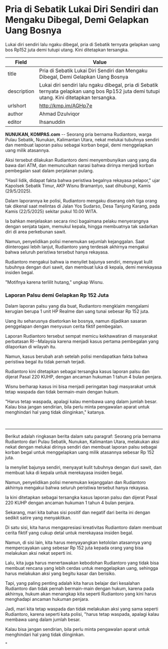 # Pria di Sebatik Lukai Diri Sendiri dan Mengaku Dibegal, Demi Gelapkan Uang Bosnya

Lukai diri sendiri lalu ngaku dibegal, pria di Sebatik ternyata gelapkan uang bos Rp152 juta demi tutupi utang. Kini ditetapkan tersangka.

| Field       | Value                                                       |
|-------------|-------------------------------------------------------------|
| title       | Pria di Sebatik Lukai Diri Sendiri dan Mengaku Dibegal, Demi Gelapkan Uang Bosnya |
| description | Lukai diri sendiri lalu ngaku dibegal, pria di Sebatik ternyata gelapkan uang bos Rp152 juta demi tutupi utang. Kini ditetapkan tersangka. |
| urlshort    | http://kmp.im/AGHp7e |
| author      | Ahmad Dzulviqor |
| editor      | Ihsanuddin |

**NUNUKAN, KOMPAS.com** -- Seorang pria bernama Rudiantoro, warga Pulau Sebatik, Nunukan, Kalimantan Utara, nekat melukai tubuhnya sendiri dan membuat laporan palsu sebagai korban begal, demi menggelapkan uang milik atasannya.

Aksi tersebut dilakukan Rudiantoro demi menyembunyikan uang yang dia bawa dari ATM, dan memunculkan narasi bahwa dirinya menjadi korban pembegalan saat dalam perjalanan pulang.

"Hasil lidik, didapat fakta bahwa peristiwa begalnya rekayasa pelapor," ujar Kapolsek Sebatik Timur, AKP Wisnu Bramantyo, saat dihubungi, Kamis (29/5/2025).

Dalam laporannya ke polisi, Rudiantoro mengaku diserang oleh tiga orang tak dikenal saat melintas di Jalan Yos Sudarso, Desa Tanjung Karang, pada Kamis (22/5/2025) sekitar pukul 10.00 WITA.

Ia bahkan menjelaskan secara rinci bagaimana pelaku menyerangnya dengan senjata tajam, memukul kepala, hingga membuatnya tak sadarkan diri di area perkebunan sawit.

Namun, penyelidikan polisi menemukan sejumlah kejanggalan. Saat diinterogasi lebih lanjut, Rudiantoro yang terdesak akhirnya mengakui bahwa seluruh peristiwa tersebut hanya rekayasa.

Rudiantoro mengakui bahwa ia menyilet bajunya sendiri, menyayat kulit tubuhnya dengan duri sawit, dan membuat luka di kepala, demi merekayasa insiden begal.

"Motifnya karena terlilit hutang," ungkap Wisnu.

### Laporan Palsu demi Gelapkan Rp 152 Juta

Dalam laporan palsu yang dia buat, Rudiantoro mengklaim mengalami kerugian berupa 1 unit HP Realme dan uang tunai sebesar Rp 152 juta.

Uang itu seharusnya disetorkan ke bosnya, namun dijadikan sasaran penggelapan dengan menyusun cerita fiktif pembegalan.

Laporan Rudiantoro tersebut sempat memicu kekhawatiran di masyarakat perbatasan RI--Malaysia karena menjadi kasus pertama pembegalan yang dilaporkan di wilayah itu.

Namun, kasus berubah arah setelah polisi mendapatkan fakta bahwa peristiwa begal itu tidak pernah terjadi.

Rudiantoro kini ditetapkan sebagai tersangka kasus laporan palsu dan dijerat Pasal 220 KUHP, dengan ancaman hukuman 1 tahun 4 bulan penjara.

Wisnu berharap kasus ini bisa menjadi peringatan bagi masyarakat untuk tetap waspada dan tidak bermain-main dengan hukum.

"Harus tetap waspada, apalagi kalau membawa uang dalam jumlah besar. Kalau bisa jangan sendirian, bila perlu minta pengawalan aparat untuk menghindari hal yang tidak diinginkan," katanya.

 

---
Berikut adalah ringkasan berita dalam satu paragraf: Seorang pria bernama Rudiantoro dari Pulau Sebatik, Nunukan, Kalimantan Utara, melakukan aksi nekat dengan melukai dirinya sendiri dan membuat laporan palsu sebagai korban begal untuk menggelapkan uang milik atasannya sebesar Rp 152 juta.

 Ia menyilet bajunya sendiri, menyayat kulit tubuhnya dengan duri sawit, dan membuat luka di kepala untuk merekayasa insiden begal.

 Namun, penyelidikan polisi menemukan kejanggalan dan Rudiantoro akhirnya mengakui bahwa seluruh peristiwa tersebut hanya rekayasa.

 Ia kini ditetapkan sebagai tersangka kasus laporan palsu dan dijerat Pasal 220 KUHP dengan ancaman hukuman 1 tahun 4 bulan penjara.



Sekarang, mari kita bahas sisi positif dan negatif dari berita ini dengan sedikit satire yang menyakitkan.

 Di satu sisi, kita harus mengapresiasi kreativitas Rudiantoro dalam membuat cerita fiktif yang cukup detal untuk merekayasa insiden begal.

 Namun, di sisi lain, kita harus menyayangkan ketololan atasannya yang mempercayakan uang sebesar Rp 152 juta kepada orang yang bisa melakukan aksi nekat seperti ini.

 Lalu, kita juga harus menertawakan kebodohan Rudiantoro yang tidak bisa membuat rencana yang lebih cerdas untuk menggelapkan uang, sehingga harus melakukan aksi yang begitu kasar dan berisiko.

 Tapi, yang paling penting adalah kita harus belajar dari kesalahan Rudiantoro dan tidak pernah bermain-main dengan hukum, karena pada akhirnya, hukum akan menangkap kita seperti Rudiantoro yang kini harus menghadapi ancaman hukuman penjara.

 Jadi, mari kita tetap waspada dan tidak melakukan aksi yang sama seperti Rudiantoro, karena seperti kata polisi, "harus tetap waspada, apalagi kalau membawa uang dalam jumlah besar.

 Kalau bisa jangan sendirian, bila perlu minta pengawalan aparat untuk menghindari hal yang tidak diinginkan.

"
